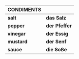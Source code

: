 

| **CONDIMENTS** |                 |
| -------------- | --------------- |
| **salt**       | **das Salz**    |
| **pepper**     | **der Pfeffer** |
| **vinegar**    | **der Essig**   |
| **mustard**    | **der Senf**    |
| **sauce**      | **die Soße**    |